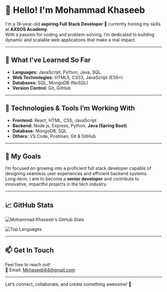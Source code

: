 # 👋 Hello! I'm Mohammad Khaseeb

I'm a 19-year-old **aspiring Full Stack Developer** 🚀 currently honing my skills at **AXSOS Academy**.  
With a passion for coding and problem-solving, I’m dedicated to building dynamic and scalable web applications that make a real impact.

---

## 🌱 What I've Learned So Far  
- **Languages:** JavaScript, Python, Java, SQL  
- **Web Technologies:** HTML5, CSS3, JavaScript (ES6+)  
- **Databases:** SQL, MongoDB (NoSQL)  
- **Version Control:** Git, GitHub  

---

## 🔧 Technologies & Tools I’m Working With  
- **Frontend:** React, HTML, CSS, JavaScript  
- **Backend:** Node.js, Express, Python, **Java (Spring Boot)**  
- **Database:** MongoDB, SQL  
- **Others:** VS Code, Postman, Git & GitHub  

---

## 🎯 My Goals  
I’m focused on growing into a proficient full stack developer capable of designing seamless user experiences and efficient backend systems.  
Long-term, I aim to become a **senior developer** and contribute to innovative, impactful projects in the tech industry.

---

## 📈 GitHub Stats

![Mohammad Khaseeb's GitHub Stats](https://github-readme-stats.vercel.app/api?username=Mkhaseeb&show_icons=true&theme=radical)

![Top Languages](https://github-readme-stats.vercel.app/api/top-langs/?username=Mkhaseeb&layout=compact&theme=radical)

---

## 📫 Get In Touch  
Feel free to reach out!  
📧 Email: [Mkhaseeb84@gmail.com](mailto:Mkhaseeb84@gmail.com)  

---

Let’s connect, collaborate, and create something awesome! 🚀
